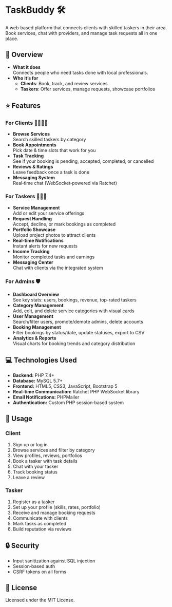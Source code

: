 # TaskBuddy 🛠️

A web‑based platform that connects clients with skilled taskers in their area. Book services, chat with providers, and manage task requests all in one place.


## 📝 Overview

- **What it does**  
  Connects people who need tasks done with local professionals.  
- **Who it’s for**  
  - **Clients**: Book, track, and review services  
  - **Taskers**: Offer services, manage requests, showcase portfolios  


## ⭐ Features

### For Clients 👨‍💼👩‍💼

- **Browse Services**  
  Search skilled taskers by category  
- **Book Appointments**  
  Pick date & time slots that work for you  
- **Task Tracking**  
  See if your booking is pending, accepted, completed, or cancelled  
- **Reviews & Ratings**  
  Leave feedback once a task is done  
- **Messaging System**  
  Real‑time chat (WebSocket‑powered via Ratchet)  


### For Taskers 🔧👷‍♀️

- **Service Management**  
  Add or edit your service offerings  
- **Request Handling**  
  Accept, decline, or mark bookings as completed  
- **Portfolio Showcase**  
  Upload project photos to attract clients  
- **Real‑time Notifications**  
  Instant alerts for new requests  
- **Income Tracking**  
  Monitor completed tasks and earnings  
- **Messaging Center**  
  Chat with clients via the integrated system  


### For Admins 🛡️

- **Dashboard Overview**  
  See key stats: users, bookings, revenue, top-rated taskers  
- **Category Management**  
  Add, edit, and delete service categories with visual cards  
- **User Management**  
  Search/filter users, promote/demote admins, delete accounts  
- **Booking Management**  
  Filter bookings by status/date, update statuses, export to CSV  
- **Analytics & Reports**  
  Visual charts for booking trends and category distribution  


## 💻 Technologies Used

- **Backend:** PHP 7.4+  
- **Database:** MySQL 5.7+  
- **Frontend:** HTML5, CSS3, JavaScript, Bootstrap 5  
- **Real‑time Communication:** Ratchet PHP WebSocket library  
- **Email Notifications:** PHPMailer  
- **Authentication:** Custom PHP session‑based system  



## 🚀 Usage

### Client

1. Sign up or log in  
2. Browse services and filter by category  
3. View profiles, reviews, portfolios  
4. Book a tasker with task details  
5. Chat with your tasker  
6. Track booking status  
7. Leave a review  


### Tasker

1. Register as a tasker  
2. Set up your profile (skills, rates, portfolio)  
3. Receive and manage booking requests  
4. Communicate with clients  
5. Mark tasks as completed  
6. Build reputation via reviews  


## 🔒 Security

- Input sanitization against SQL injection  
- Session‑based auth  
- CSRF tokens on all forms  


## 📄 License

Licensed under the MIT License.
